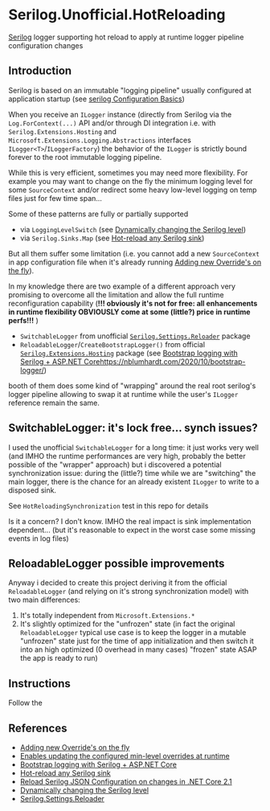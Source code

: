 # Serilog.Unofficial.HotReloading 

[Serilog](https://serilog.net/) logger supporting hot reload to apply at runtime logger pipeline configuration changes

## Introduction

Serilog is based on an immutable "logging pipeline" usually configured at application startup (see [serilog Configuration Basics](https://github.com/serilog/serilog/wiki/configuration-basics))

When you receive an `ILogger` instance (directly from Serilog via the `Log.ForContext(...)` API and/or through DI integration i.e. with `Serilog.Extensions.Hosting` and `Microsoft.Extensions.Logging.Abstractions` interfaces `ILogger<T>`/`ILoggerFactory`) the behavior of the `ILogger` is strictly bound forever to the root immutable logging pipeline.

While this is very efficient, sometimes you may need more flexibility. For example you may want to change on the fly the minimum logging level for some `SourceContext` and/or redirect some heavy low-level logging on temp files just for few time span...

Some of these patterns are fully or partially supported
 - via `LoggingLevelSwitch` (see [Dynamically changing the Serilog level](https://nblumhardt.com/2014/10/dynamically-changing-the-serilog-level/))
 - via `Serilog.Sinks.Map` (see [Hot-reload any Serilog sink](https://nblumhardt.com/2023/02/dynamically-reload-any-serilog-sink/))

But all them suffer some limitation (i.e. you cannot add a new `SourceContext` in app configuration file when it's already running [Adding new Override's on the fly](https://github.com/serilog/serilog-settings-configuration/issues/284#issuecomment-1289664499)).

In my knowledge there are two example of a different approach very promising to overcome all the limitation and allow the full runtime reconfiguration capability (**!!! obviously it's not for free: all enhancements in runtime flexibility OBVIOUSLY come at some (little?) price in runtime perfs!!!** )

 - `SwitchableLogger` from unofficial [`Serilog.Settings.Reloader`](https://github.com/tagcode/serilog-settings-reloader) package 
 - `ReloadableLogger`/`CreateBootstrapLogger()` from official [`Serilog.Extensions.Hosting`](https://github.com/serilog/serilog-extensions-hosting) package (see [Bootstrap logging with Serilog + ASP.NET Core]()https://nblumhardt.com/2020/10/bootstrap-logger/)

booth of them does some kind of "wrapping" around the real root serilog's logger pipeline allowing to swap it at runtime while the user's `ILogger` reference remain the same.

## SwitchableLogger: it's lock free... synch issues?

I used the unofficial `SwitchableLogger` for a long time: it just works very well (and IMHO the runtime performances are very high, probably the better possible of the "wrapper" approach) but i discovered a potential synchronization issue: during the (little?) time while we are "switching" the main logger, there is the chance for an already existent `ILogger` to write to a disposed sink.

See `HotReloadingSynchronization` test in this repo for details

 Is it a concern? I don't know. IMHO the real impact is sink implementation dependent... (but it's reasonable to expect in the worst case some missing events in log files)

## ReloadableLogger possible improvements

Anyway i decided to create this project deriving it from the official `ReloadableLogger` (and relying on it's strong synchronization model) with two main differences:
 
 1. It's totally independent from `Microsoft.Extensions.*` 
 2. It's slightly optimized for the "unfrozen" state (in fact the original `ReloadableLogger` typical use case is to keep the logger in a mutable "unfrozen" state just for the time of app initialization and then switch it into an high optimized (0 overhead in many cases) "frozen" state ASAP the app is ready to run)


## Instructions

Follow the 


## References

 - [Adding new Override's on the fly](https://github.com/serilog/serilog-settings-configuration/issues/284)
 - [Enables updating the configured min-level overrides at runtime](https://github.com/serilog/serilog/pull/1764)
 - [Bootstrap logging with Serilog + ASP.NET Core](https://nblumhardt.com/2020/10/bootstrap-logger/)
 - [Hot-reload any Serilog sink](https://nblumhardt.com/2023/02/dynamically-reload-any-serilog-sink/)
 - [Reload Serilog JSON Configuration on changes in .NET Core 2.1](https://stackoverflow.com/questions/53449596/reload-serilog-json-configuration-on-changes-in-net-core-2-1)
 - [Dynamically changing the Serilog level](https://nblumhardt.com/2014/10/dynamically-changing-the-serilog-level/)
 - [Serilog.Settings.Reloader](https://github.com/tagcode/serilog-settings-reloader)
 


